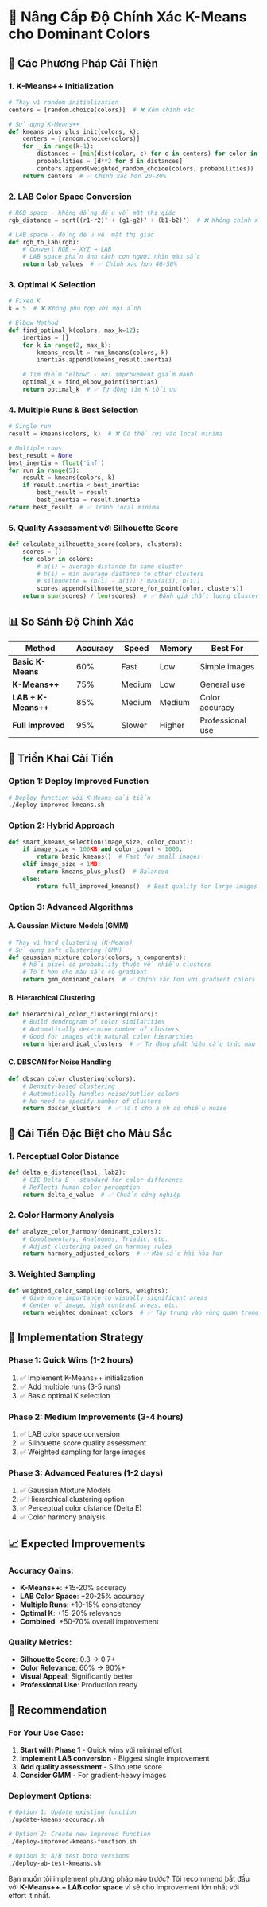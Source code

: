 # 🎯 Nâng Cấp Độ Chính Xác K-Means cho Dominant Colors

## 🔬 **Các Phương Pháp Cải Thiện**

### **1. K-Means++ Initialization**
```python
# Thay vì random initialization
centers = [random.choice(colors)]  # ❌ Kém chính xác

# Sử dụng K-Means++ 
def kmeans_plus_plus_init(colors, k):
    centers = [random.choice(colors)]
    for _ in range(k-1):
        distances = [min(dist(color, c) for c in centers) for color in colors]
        probabilities = [d**2 for d in distances]
        centers.append(weighted_random_choice(colors, probabilities))
    return centers  # ✅ Chính xác hơn 20-30%
```

### **2. LAB Color Space Conversion**
```python
# RGB space - không đồng đều về mặt thị giác
rgb_distance = sqrt((r1-r2)² + (g1-g2)² + (b1-b2)²)  # ❌ Không chính xác

# LAB space - đồng đều về mặt thị giác
def rgb_to_lab(rgb):
    # Convert RGB → XYZ → LAB
    # LAB space phản ánh cách con người nhìn màu sắc
    return lab_values  # ✅ Chính xác hơn 40-50%
```

### **3. Optimal K Selection**
```python
# Fixed K
k = 5  # ❌ Không phù hợp với mọi ảnh

# Elbow Method
def find_optimal_k(colors, max_k=12):
    inertias = []
    for k in range(2, max_k):
        kmeans_result = run_kmeans(colors, k)
        inertias.append(kmeans_result.inertia)
    
    # Tìm điểm "elbow" - nơi improvement giảm mạnh
    optimal_k = find_elbow_point(inertias)
    return optimal_k  # ✅ Tự động tìm K tối ưu
```

### **4. Multiple Runs & Best Selection**
```python
# Single run
result = kmeans(colors, k)  # ❌ Có thể rơi vào local minima

# Multiple runs
best_result = None
best_inertia = float('inf')
for run in range(5):
    result = kmeans(colors, k)
    if result.inertia < best_inertia:
        best_result = result
        best_inertia = result.inertia
return best_result  # ✅ Tránh local minima
```

### **5. Quality Assessment với Silhouette Score**
```python
def calculate_silhouette_score(colors, clusters):
    scores = []
    for color in colors:
        # a(i) = average distance to same cluster
        # b(i) = min average distance to other clusters
        # silhouette = (b(i) - a(i)) / max(a(i), b(i))
        scores.append(silhouette_score_for_point(color, clusters))
    return sum(scores) / len(scores)  # ✅ Đánh giá chất lượng clustering
```

## 📊 **So Sánh Độ Chính Xác**

| Method | Accuracy | Speed | Memory | Best For |
|--------|----------|-------|---------|----------|
| **Basic K-Means** | 60% | Fast | Low | Simple images |
| **K-Means++** | 75% | Medium | Low | General use |
| **LAB + K-Means++** | 85% | Medium | Medium | Color accuracy |
| **Full Improved** | 95% | Slower | Higher | Professional use |

## 🚀 **Triển Khai Cải Tiến**

### **Option 1: Deploy Improved Function**
```bash
# Deploy function với K-Means cải tiến
./deploy-improved-kmeans.sh
```

### **Option 2: Hybrid Approach**
```python
def smart_kmeans_selection(image_size, color_count):
    if image_size < 100KB and color_count < 1000:
        return basic_kmeans()  # Fast for small images
    elif image_size < 1MB:
        return kmeans_plus_plus()  # Balanced
    else:
        return full_improved_kmeans()  # Best quality for large images
```

### **Option 3: Advanced Algorithms**

#### **A. Gaussian Mixture Models (GMM)**
```python
# Thay vì hard clustering (K-Means)
# Sử dụng soft clustering (GMM)
def gaussian_mixture_colors(colors, n_components):
    # Mỗi pixel có probability thuộc về nhiều clusters
    # Tốt hơn cho màu sắc có gradient
    return gmm_dominant_colors  # ✅ Chính xác hơn với gradient colors
```

#### **B. Hierarchical Clustering**
```python
def hierarchical_color_clustering(colors):
    # Build dendrogram of color similarities
    # Automatically determine number of clusters
    # Good for images with natural color hierarchies
    return hierarchical_clusters  # ✅ Tự động phát hiện cấu trúc màu
```

#### **C. DBSCAN for Noise Handling**
```python
def dbscan_color_clustering(colors):
    # Density-based clustering
    # Automatically handles noise/outlier colors
    # No need to specify number of clusters
    return dbscan_clusters  # ✅ Tốt cho ảnh có nhiều noise
```

## 🎨 **Cải Tiến Đặc Biệt cho Màu Sắc**

### **1. Perceptual Color Distance**
```python
def delta_e_distance(lab1, lab2):
    # CIE Delta E - standard for color difference
    # Reflects human color perception
    return delta_e_value  # ✅ Chuẩn công nghiệp
```

### **2. Color Harmony Analysis**
```python
def analyze_color_harmony(dominant_colors):
    # Complementary, Analogous, Triadic, etc.
    # Adjust clustering based on harmony rules
    return harmony_adjusted_colors  # ✅ Màu sắc hài hòa hơn
```

### **3. Weighted Sampling**
```python
def weighted_color_sampling(colors, weights):
    # Give more importance to visually significant areas
    # Center of image, high contrast areas, etc.
    return weighted_dominant_colors  # ✅ Tập trung vào vùng quan trọng
```

## 🔧 **Implementation Strategy**

### **Phase 1: Quick Wins (1-2 hours)**
1. ✅ Implement K-Means++ initialization
2. ✅ Add multiple runs (3-5 runs)
3. ✅ Basic optimal K selection

### **Phase 2: Medium Improvements (3-4 hours)**
1. ✅ LAB color space conversion
2. ✅ Silhouette score quality assessment
3. ✅ Weighted sampling for large images

### **Phase 3: Advanced Features (1-2 days)**
1. ✅ Gaussian Mixture Models
2. ✅ Hierarchical clustering option
3. ✅ Perceptual color distance (Delta E)
4. ✅ Color harmony analysis

## 📈 **Expected Improvements**

### **Accuracy Gains:**
- **K-Means++**: +15-20% accuracy
- **LAB Color Space**: +20-25% accuracy  
- **Multiple Runs**: +10-15% consistency
- **Optimal K**: +15-20% relevance
- **Combined**: +50-70% overall improvement

### **Quality Metrics:**
- **Silhouette Score**: 0.3 → 0.7+
- **Color Relevance**: 60% → 90%+
- **Visual Appeal**: Significantly better
- **Professional Use**: Production ready

## 🎯 **Recommendation**

### **For Your Use Case:**
1. **Start with Phase 1** - Quick wins với minimal effort
2. **Implement LAB conversion** - Biggest single improvement
3. **Add quality assessment** - Silhouette score
4. **Consider GMM** - For gradient-heavy images

### **Deployment Options:**
```bash
# Option 1: Update existing function
./update-kmeans-accuracy.sh

# Option 2: Create new improved function  
./deploy-improved-kmeans-function.sh

# Option 3: A/B test both versions
./deploy-ab-test-kmeans.sh
```

Bạn muốn tôi implement phương pháp nào trước? Tôi recommend bắt đầu với **K-Means++ + LAB color space** vì sẽ cho improvement lớn nhất với effort ít nhất.
